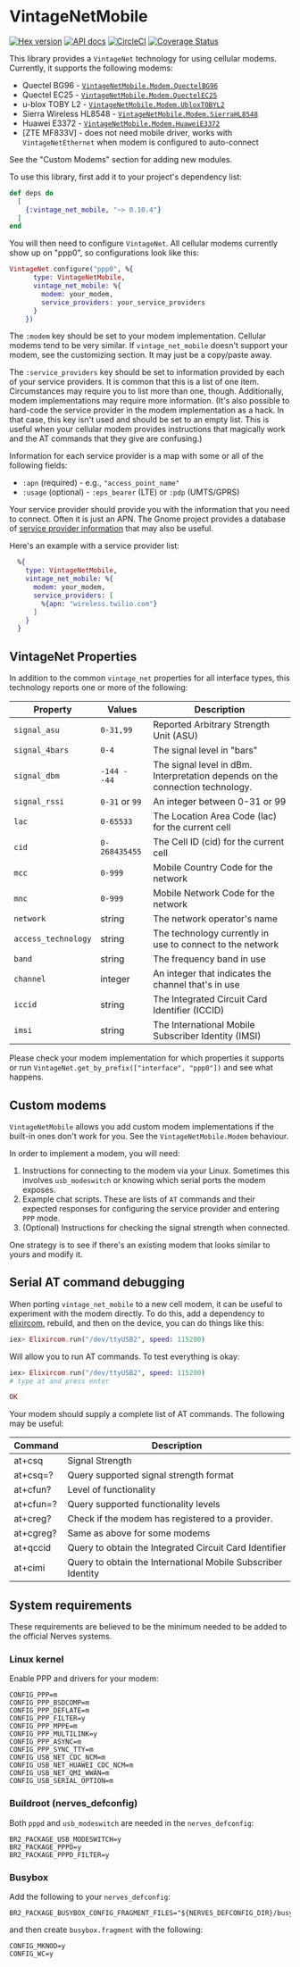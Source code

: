 # VintageNetMobile

[![Hex version](https://img.shields.io/hexpm/v/vintage_net_mobile.svg "Hex version")](https://hex.pm/packages/vintage_net_mobile)
[![API docs](https://img.shields.io/hexpm/v/vintage_net_mobile.svg?label=hexdocs "API docs")](https://hexdocs.pm/vintage_net_mobile/VintageNetMobile.html)
[![CircleCI](https://circleci.com/gh/nerves-networking/vintage_net_mobile.svg?style=svg)](https://circleci.com/gh/nerves-networking/vintage_net_mobile)
[![Coverage Status](https://coveralls.io/repos/github/nerves-networking/vintage_net_mobile/badge.svg?branch=master)](https://coveralls.io/github/nerves-networking/vintage_net_mobile?branch=master)

This library provides a `VintageNet` technology for using cellular modems.
Currently, it supports the following modems:

* Quectel BG96 - [`VintageNetMobile.Modem.QuectelBG96`](https://www.quectel.com/product/bg96.htm)
* Quectel EC25 - [`VintageNetMobile.Modem.QuectelEC25`](https://www.quectel.com/product/ec25.htm)
* u-blox TOBY L2 - [`VintageNetMobile.Modem.UbloxTOBYL2`](https://www.u-blox.com/en/product/toby-l2-series)
* Sierra Wireless HL8548 - [`VintageNetMobile.Modem.SierraHL8548`](https://source.sierrawireless.com/resources/airprime/hardware_specs_user_guides/airprime_hl8548_and_hl8548-g_product_technical_specification/)
* Huawei E3372 - [`VintageNetMobile.Modem.HuaweiE3372`](https://consumer.huawei.com/en/routers/e3372/)
* [ZTE MF833V] - does not need mobile driver, works with `VintageNetEthernet` when modem is configured to auto-connect

See the "Custom Modems" section for adding new modules.

To use this library, first add it to your project's dependency list:

```elixir
def deps do
  [
    {:vintage_net_mobile, "~> 0.10.4"}
  ]
end
```

You will then need to configure `VintageNet`. All cellular modems currently show
up on "ppp0", so configurations look like this:

```elixir
VintageNet.configure("ppp0", %{
      type: VintageNetMobile,
      vintage_net_mobile: %{
        modem: your_modem,
        service_providers: your_service_providers
      }
    })
```

The `:modem` key should be set to your modem implementation. Cellular modems
tend to be very similar. If `vintage_net_mobile` doesn't support your modem, see
the customizing section. It may just be a copy/paste away.

The `:service_providers` key should be set to information provided by each of
your service providers. It is common that this is a list of one item.
Circumstances may require you to list more than one, though. Additionally, modem
implementations may require more information. (It's also possible to hard-code
the service provider in the modem implementation as a hack. In that case, this
key isn't used and should be set to an empty list. This is useful when your
cellular modem provides instructions that magically work and the AT commands
that they give are confusing.)

Information for each service provider is a map with some or all of the following
fields:

* `:apn` (required) - e.g., `"access_point_name"`
* `:usage` (optional) - `:eps_bearer` (LTE) or `:pdp` (UMTS/GPRS)

Your service provider should provide you with the information that you need to
connect. Often it is just an APN. The Gnome project provides a database of
[service provider
information](https://wiki.gnome.org/Projects/NetworkManager/MobileBroadband/ServiceProviders)
that may also be useful.

Here's an example with a service provider list:

```elixir
  %{
    type: VintageNetMobile,
    vintage_net_mobile: %{
      modem: your_modem,
      service_providers: [
        %{apn: "wireless.twilio.com"}
      ]
    }
  }
```

## VintageNet Properties

In addition to the common `vintage_net` properties for all interface types, this
technology reports one or more of the following:

| Property      | Values         | Description                   |
| ------------- | -------------- | ----------------------------- |
| `signal_asu`  | `0-31,99`      | Reported Arbitrary Strength Unit (ASU) |
| `signal_4bars` | `0-4`         | The signal level in "bars"    |
| `signal_dbm`  | `-144 - -44`   | The signal level in dBm. Interpretation depends on the connection technology. |
| `signal_rssi` | `0-31` or `99` | An integer between 0-31 or 99 |
| `lac`         | `0-65533`      | The Location Area Code (lac) for the current cell |
| `cid`         | `0-268435455`  | The Cell ID (cid) for the current cell |
| `mcc`         | `0-999`        | Mobile Country Code for the network |
| `mnc`         | `0-999`        | Mobile Network Code for the network |
| `network`     | string         | The network operator's name |
| `access_technology` | string   | The technology currently in use to connect to the network |
| `band`        | string         | The frequency band in use |
| `channel`     | integer        | An integer that indicates the channel that's in use |
| `iccid`       | string         | The Integrated Circuit Card Identifier (ICCID) |
| `imsi`        | string         | The International Mobile Subscriber Identity (IMSI) |

Please check your modem implementation for which properties it supports or run
`VintageNet.get_by_prefix(["interface", "ppp0"])` and see what happens.

## Custom modems

`VintageNetMobile` allows you add custom modem implementations if the built-in
ones don't work for you. See the `VintageNetMobile.Modem` behaviour.

In order to implement a modem, you will need:

1. Instructions for connecting to the modem via your Linux. Sometimes this
   involves `usb_modeswitch` or knowing which serial ports the modem exposes.
2. Example chat scripts. These are lists of `AT` commands and their expected
   responses for configuring the service provider and entering `PPP` mode.
3. (Optional) Instructions for checking the signal strength when connected.

One strategy is to see if there's an existing modem that looks similar to yours
and modify it.

## Serial AT command debugging

When porting `vintage_net_mobile` to a new cell modem, it can be useful to
experiment with the modem directly. To do this, add a dependency to
[elixircom](https://github.com/mattludwigs/elixircom), rebuild, and then on the
device, you can do things like this:

```elixir
iex> Elixircom.run("/dev/ttyUSB2", speed: 115200)
```

Will allow you to run AT commands. To test everything is okay:

```elixir
iex> Elixircom.run("/dev/ttyUSB2", speed: 115200)
# type at and press enter

OK
```

Your modem should supply a complete list of AT commands. The following may be
useful:

| Command   | Description                                      |
| --------- | ------------------------------------------------ |
| at+csq    | Signal Strength                                  |
| at+csq=?  | Query supported signal strength format           |
| at+cfun?  | Level of functionality                           |
| at+cfun=? | Query supported functionality levels             |
| at+creg?  | Check if the modem has registered to a provider. |
| at+cgreg? | Same as above for some modems                    |
| at+qccid  | Query to obtain the Integrated Circuit Card Identifier             |
| at+cimi   | Query to obtain the International Mobile Subscriber Identity             |

## System requirements

These requirements are believed to be the minimum needed to be added to the
official Nerves systems.

### Linux kernel

Enable PPP and drivers for your modem:

```text
CONFIG_PPP=m
CONFIG_PPP_BSDCOMP=m
CONFIG_PPP_DEFLATE=m
CONFIG_PPP_FILTER=y
CONFIG_PPP_MPPE=m
CONFIG_PPP_MULTILINK=y
CONFIG_PPP_ASYNC=m
CONFIG_PPP_SYNC_TTY=m
CONFIG_USB_NET_CDC_NCM=m
CONFIG_USB_NET_HUAWEI_CDC_NCM=m
CONFIG_USB_NET_QMI_WWAN=m
CONFIG_USB_SERIAL_OPTION=m
```

### Buildroot (nerves_defconfig)

Both `pppd` and `usb_modeswitch` are needed in the `nerves_defconfig`:

```text
BR2_PACKAGE_USB_MODESWITCH=y
BR2_PACKAGE_PPPD=y
BR2_PACKAGE_PPPD_FILTER=y
```

### Busybox

Add the following to your `nerves_defconfig`:

```text
BR2_PACKAGE_BUSYBOX_CONFIG_FRAGMENT_FILES="${NERVES_DEFCONFIG_DIR}/busybox.fragment"
```

and then create `busybox.fragment` with the following:

```text
CONFIG_MKNOD=y
CONFIG_WC=y
```
